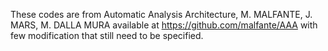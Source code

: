 These codes are from Automatic Analysis Architecture, M. MALFANTE, J. MARS, M. DALLA MURA available at https://github.com/malfante/AAA with few modification that still need to be specified.
